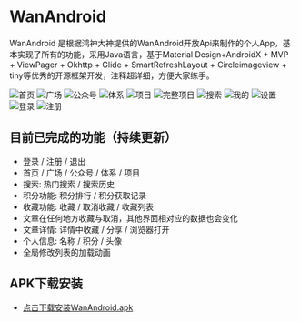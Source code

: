 # WanAndroid
WanAndroid 是根据鸿神大神提供的WanAndroid开放Api来制作的个人App，基本实现了所有的功能，采用Java语言，基于Material Design+AndroidX + MVP +  ViewPager + Okhttp + Glide + SmartRefreshLayout + Circleimageview + tiny等优秀的开源框架开发，注释超详细，方便大家练手。

![首页](/describeImage/img01.png) ![广场](/describeImage/img02.png) ![公众号](/describeImage/img03.png) ![体系](/describeImage/img04.png)
![项目](/describeImage/img05.png) ![完整项目](/describeImage/img06.png) ![搜索](/describeImage/img07.png) ![我的](/describeImage/img08.png)
![设置](/describeImage/img09.png) ![登录](/describeImage/img10.png) ![注册](/describeImage/img11.png)

## 目前已完成的功能（持续更新）
* 登录 / 注册 / 退出
* 首页 / 广场 / 公众号 / 体系 / 项目
* 搜索: 热门搜索 / 搜索历史
* 积分功能: 积分排行 / 积分获取记录
* 收藏功能: 收藏 / 取消收藏 / 收藏列表
* 文章在任何地方收藏与取消，其他界面相对应的数据也会变化
* 文章详情: 详情中收藏 / 分享 / 浏览器打开
* 个人信息: 名称 / 积分 / 头像
* 全局修改列表的加载动画

## APK下载安装
* [点击下载安装WanAndroid.apk](http://106.52.3.235/WanAndroid/index.html)
